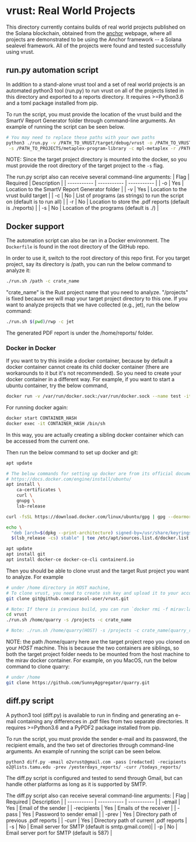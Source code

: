 # vrust: Real World Projects
This directory currently contains builds of real world projects published on the Solana blockchain, obtained from the [anchor](https://anchor.projectserum.com) webpage, where all projects are demonstrated to be using the Anchor framework -- a Solana sealevel framework. All of the projects were found and tested successfully using vrust.

## run.py automation script
In addition to a stand-alone vrust tool and a set of real world projects is an automated python3 tool (run.py) to run vrust on all of the projects listed in this directory and exported to a reports directory. It requires >=Python3.6 and a toml package installed from pip.

To run the script, you must provide the location of the vrust build and the SmartV Report Generator folder through command-line arguments. An example of running the script can be seen below.

```bash
# You may need to replace these paths with your own paths
python3 ./run.py -v /PATH_TO_VRUST/target/debug/vrust -o /PATH_TO_VRUST/SmartV_Report_Generator \
 -s /PATH_TO_PROJECTS/metaplex-program-library -c mpl-metaplex -r /PATH_TO_REPORTS
```

NOTE: Since the target project directory is mounted into the docker, so you must provide the root directory
of the target project to the `-s` flag.

The run.py script also can receive several command-line arguments:
| Flag | Required | Description |
| ----------- | ----------- | ----------- |
| -o | Yes | Location to the SmartV Report Generator folder |
| -v | Yes | Location to the vrust build target |
| -c | No | List of programs (as strings) to run the script on (default is to run all) |
| -r | No | Location to store the .pdf reports (default is ./reports) |
| -s | No | Location of the programs (default is ./) |

## Docker support
The automation script can also be ran in a Docker environment. The `Dockerfile` is found in the root directory of the GitHub repo. 

In order to use it, switch to the root directory of this repo first. For you target project, say its directory is /path,
you can run the below command to analyze it:
```bash
./run.sh /path -c crate_name
```
"crate_name" is the Rust project name that you need to analyze. "/projects" is fixed because we will map your target project
directory to this one. If you want to analyze projects that we have collected (e.g., jet), run the below command:
```bash
./run.sh $(pwd)/rwp -c jet
```

The generated PDF report is under the /home/reports/ folder.

### Docker in Docker

If you want to try this inside a docker container, because by default a docker container cannot create its
child docker container (there are workarounds to it but it's not recommended). So you need to create your
docker container in a different way. For example, if you want to start a ubuntu container, try the below command,
```bash
docker run -v /var/run/docker.sock:/var/run/docker.sock --name test -it ubuntu /bin/bash
```

For running docker again:
```bash
docker start CONTAINER_HASH
docker exec -it CONTAINER_HASH /bin/sh

```

In this way, you are actually creating a sibling docker container which can be accessed from
the current one.

Then run the below command to set up docker and git:
```bash
apt update

# The below commands for setting up docker are from its official document
# https://docs.docker.com/engine/install/ubuntu/
apt install \
    ca-certificates \
    curl \
    gnupg \
    lsb-release

curl -fsSL https://download.docker.com/linux/ubuntu/gpg | gpg --dearmor -o /usr/share/keyrings/docker-archive-keyring.gpg

echo \
  "deb [arch=$(dpkg --print-architecture) signed-by=/usr/share/keyrings/docker-archive-keyring.gpg] https://download.docker.com/linux/ubuntu \
  $(lsb_release -cs) stable" | tee /etc/apt/sources.list.d/docker.list > /dev/null

apt update
apt install git
apt install docker-ce docker-ce-cli containerd.io 
```

Then you should be able to clone vrust and the target Rust project you want to analyze. For example
```bash
# under /home directory in HOST machine,
# To clone vrust, you need to create ssh key and upload it to your account
git clone git@github.com:parasol-aser/vrust.git

# Note: If there is previous build, you can run `docker rmi -f mirav:latest` to remove the cache.
cd vrust
./run.sh /home/quarry -s /projects -c crate_name

# Note: ./run.sh /home/quarry(HOST) -s /projects -c crate_name(quarry_registry, for example, in quarry repo )
```

NOTE: the path /home/quarry here are the target project repo you cloned on your *HOST* machine.
This is because the two containers are siblings, so both the target project folder needs to
be mounted from the host machine to the mirav docker container.
For example, on you MacOS, run the below command to clone quarry:
```bash
# under /home
git clone https://github.com/SunnyAggregator/quarry.git
```


## diff.py script
A python3 tool (diff.py) is available to run in finding and generating an e-mail containing any differences in .pdf files from two separate directories. It requires >=Python3.6 and a PyPDF2 package installed from pip.

To run the script, you must provide the sender e-mail and its password, the recipient emails, and the two set of directories through command-line arguments. An example of running the script can be seen below.

```python3 diff.py -email o2vrust@gmail.com -pass [redacted] -recipients o2@lists.tamu.edu -prev /yesterdays_reports/ -curr /todays_reports/```

The diff.py script is configured and tested to send through Gmail, but can handle other platforms as long as it is supported by SMTP.

The diff.py script also can receive several command-line arguments:
| Flag | Required | Description |
| ----------- | ----------- | ----------- |
| -email | Yes | Email of the sender |
| -recipients | Yes | Emails of the receiver |
| -pass | Yes | Password to sender email |
| -prev | Yes | Directory path of previous .pdf reports |
| -curr | Yes | Directory path of current .pdf reports |
| -s | No | Email server for SMTP (default is smtp.gmail.com)|
| -p | No | Email server port for SMTP (default is 587) |
